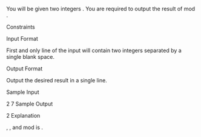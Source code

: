 You will be given two integers . You are required to output the result of  mod .

Constraints


Input Format

First and only line of the input will contain two integers  separated by a single blank space.

Output Format

Output the desired result in a single line.

Sample Input

2 7
Sample Output

2
Explanation

, , and  mod  is .
